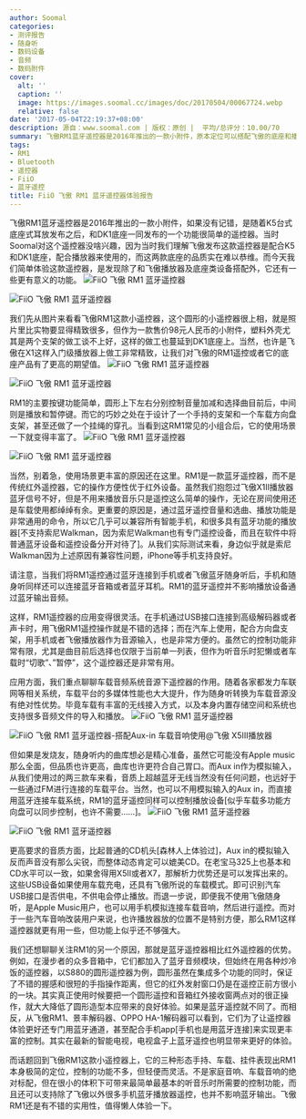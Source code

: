 ```yaml
---
author: Soomal
categories:
- 测评报告
- 随身听
- 数码设备
- 音频
- 数码附件
cover:
  alt: ''
  caption: ''
  image: https://images.soomal.cc/images/doc/20170504/00067724.webp
  relative: false
date: '2017-05-04T22:19:37+08:00'
description: 源自：www.soomal.com | 版权：原创 |  平均/总评分：10.00/70
summary: 飞傲RM1蓝牙遥控器是2016年推出的一款小附件，原本定位可以搭配飞傲的底座和播放器构成家用音响的遥控操作。但当我们发现它还可以兼容很多蓝牙设备进行遥控，而且通过支架进行应用场景切换时，顿时对这款RM1产生了兴趣……
tags:
- RM1
- Bluetooth
- 遥控器
- FiiO
- 蓝牙遥控
title: FiiO 飞傲 RM1 蓝牙遥控器体验报告
---
```


飞傲RM1蓝牙遥控器是2016年推出的一款小附件，如果没有记错，是随着K5台式底座式耳放发布之后，和DK1底座一同发布的一个功能很简单的遥控器。当时Soomal对这个遥控器没啥兴趣，因为当时我们理解飞傲发布这款遥控器是配合K5和DK1底座，配合播放器来使用的，而这两款底座的品质实在难以恭维。而今天我们简单体验这款遥控器，是发现除了和飞傲播放器及底座类设备搭配外，它还有一些更有意义的功能。
![FiiO 飞傲 RM1 蓝牙遥控器](https://images.soomal.cc/images/doc/20170504/00067708.webp)




![FiiO 飞傲 RM1 蓝牙遥控器](https://images.soomal.cc/images/doc/20170504/00067709.webp)




我们先从图片来看看飞傲RM1这款小遥控器，这个圆形的小遥控器很上相，就是照片里比实物要显得精致很多，但作为一款售价98元人民币的小附件，塑料外壳尤其是两个支架的做工谈不上好，这样的做工也蔓延到DK1底座上。当然，也许是飞傲在X1这样入门级播放器上做工非常精致，让我们对飞傲的RM1遥控或者它的底座产品有了更高的期望值。
![FiiO 飞傲 RM1 蓝牙遥控器](https://images.soomal.cc/images/doc/20170504/00067711.webp)




![FiiO 飞傲 RM1 蓝牙遥控器](https://images.soomal.cc/images/doc/20170504/00067713.webp)




RM1的主要按键功能简单，圆形上下左右分别控制音量加减和选择曲目前后，中间则是播放和暂停键。而它的巧妙之处在于设计了一个手持的支架和一个车载方向盘支架，甚至还做了一个挂绳的穿孔。当看到这RM1常见的小组合后，它的使用场景一下就变得丰富了。
![FiiO 飞傲 RM1 蓝牙遥控器](https://images.soomal.cc/images/doc/20170504/00067715.webp)




![FiiO 飞傲 RM1 蓝牙遥控器](https://images.soomal.cc/images/doc/20170504/00067717.webp)




当然，别着急，使用场景更丰富的原因还在这里。RM1是一款蓝牙遥控器，而不是传统红外遥控器，它的操作方便性优于红外设备。虽然我们抱怨过飞傲X1II播放器蓝牙信号不好，但是不用来播放音乐只是遥控这么简单的操作，无论在房间使用还是车载使用都绰绰有余。更重要的原因是，通过蓝牙遥控音量和选曲、播放功能是非常通用的命令，所以它几乎可以兼容所有智能手机，和很多具有蓝牙功能的播放器[不支持索尼Walkman，因为索尼Walkman也有专门遥控设备，而且在软件中将普通蓝牙设备和遥控设备分开对待了]。从我们实际测试来看，身边似乎就是索尼Walkman因为上述原因有兼容性问题，iPhone等手机支持良好。

请注意，当我们将RM1遥控通过蓝牙连接到手机或者飞傲蓝牙随身听后，手机和随身听同样还可以连接蓝牙音箱或者蓝牙耳机。RM1的蓝牙遥控并不影响播放设备通过蓝牙输出音频。

这样，RM1遥控器的应用变得很灵活。在手机通过USB接口连接到高级解码器或者声卡时，用飞傲RM1遥控操作就是不错的选择；而在汽车上使用，配合方向盘支架，用手机或者飞傲播放器作为音源输入，也是非常方便的。虽然它的控制功能非常有限，尤其是曲目前后选择也仅限于当前单一列表，但作为听音乐时犯懒或者车载时“切歌”、”暂停”，这个遥控器还是非常有用。

应用方面，我们重点聊聊车载音频系统音源下遥控器的作用。随着各家都发力车联网等相关系统，车载平台的多媒体性能也大大提升，作为随身听转换为车载音源没有绝对性优势。毕竟车载有丰富的无线接入方式，以及本身内置存储空间和系统也支持很多音频文件的导入和播放。
![FiiO 飞傲 RM1 蓝牙遥控器](https://images.soomal.cc/images/doc/20170504/00067718.webp)




![FiiO 飞傲 RM1 蓝牙遥控器-搭配Aux-in 车载音响使用@飞傲 X5III播放器](https://images.soomal.cc/images/doc/20170504/00067721.webp)




但如果是发烧友，随身听内的曲库想必是精心准备，虽然它可能没有Apple music那么全面，但品质也许更高，曲库也许更符合自己胃口。而Aux in作为模拟输入，从我们使用过的两三款车来看，音质上超越蓝牙无线当然没有任何问题，也远好于一些通过FM进行连接的车载平台。当然，也可以不用模拟输入的Aux in，而直接用蓝牙连接车载系统，RM1的蓝牙遥控同样可以控制播放设备[似乎车载多功能方向盘可以同步控制，也许不需要……]。
![FiiO 飞傲 RM1 蓝牙遥控器](https://images.soomal.cc/images/doc/20170504/00067719.webp)




![FiiO 飞傲 RM1 蓝牙遥控器](https://images.soomal.cc/images/doc/20170504/00067720.webp)




更高要求的音质方面，比起普通的CD机头[森林人上体验过]，Aux in的模拟输入反而声音没有那么尖锐，而整体动态肯定可以媲美CD。在老宝马325上也基本和CD水平可以一致，如果舍得用X5II或者X7，那解析力优势还是可以发挥出来的。这些USB设备如果使用车载充电，还具有飞傲所说的车载模式。即可识别汽车USB接口是否供电，不供电会停止播放。而退一步说，即便我不使用飞傲随身听，是Apple Music用户，也可以用手机模拟连接车载音响，然后进行遥控。而对于一些汽车音响改装用户来说，也许播放器放的位置不是特别方便，那么RM1这样遥控器就更有用一些，但功能上似乎还不够强大。

我们还想聊聊关注RM1的另一个原因，那就是蓝牙遥控器相比红外遥控器的优势。例如，在漫步者的众多音箱中，它们都加入了蓝牙音频模块，但始终在用各种炒冷饭的遥控器，以S880的圆形遥控器为例，圆形虽然在集成多个功能的同时，保证了不错的握感和很短的手指操作距离，但它的红外发射窗口仍是在遥控正前方很小的一块。其实真正使用时候要把一个圆形遥控和音箱红外接收窗两点对的很正操作，就大大降低了圆形造型本应带来的良好体验。如果是蓝牙遥控就不同了。而相反，从飞傲RM1、景丰解码器、OPPO HA-1解码器可以看到，它们为了让遥控器体验更好还专门用蓝牙通道，甚至配合手机app[手机也是用蓝牙连接]来实现更丰富的控制。其实在最新的智能电视，电视盒子上蓝牙遥控也明显带来更好的体验。

而话题回到飞傲RM1这款小遥控器上，它的三种形态手持、车载、挂件表现出RM1本身极简的定位，控制的功能不多，但轻便而灵活。不是家庭音响、车载音响的绝对标配，但在很小的体积下可带来最简单最基本的听音乐时所需要的控制功能，而且还可以支持除了飞傲以外很多手机蓝牙播放器遥控，也并不影响蓝牙输出。飞傲RM1还是有不错的实用性，值得懒人体验一下。